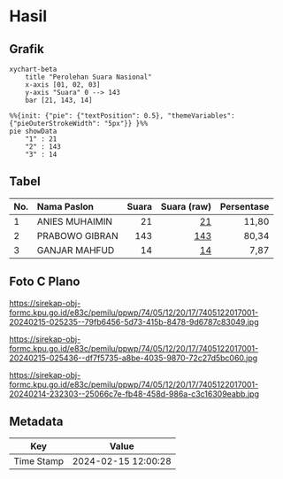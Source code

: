 # Hasil

## Grafik

```mermaid
xychart-beta
    title "Perolehan Suara Nasional"
    x-axis [01, 02, 03]
    y-axis "Suara" 0 --> 143
    bar [21, 143, 14]
```

```mermaid
%%{init: {"pie": {"textPosition": 0.5}, "themeVariables": {"pieOuterStrokeWidth": "5px"}} }%%
pie showData
    "1" : 21
    "2" : 143
    "3" : 14
```

## Tabel

| No. | Nama Paslon    | Suara | Suara (raw) | Persentase |
|:--- |:-------------- | -----:| -----------:| ----------:|
| 1   | ANIES MUHAIMIN | 21    | [21][p-1]   | 11,80      |
| 2   | PRABOWO GIBRAN | 143   | [143][p-2]  | 80,34      |
| 3   | GANJAR MAHFUD  | 14    | [14][p-3]   | 7,87       |


[p-1]: https://github.com/gigit-pemilu/pemilu-2024/blob/main/pilpres/hitung-suara/sub/74-sulawesi-tenggara/sub/05-konawe-selatan/sub/12-lalembuu/sub/2017-padaleu/sub/001-tps/sub/paslon-1.txt
[p-2]: https://github.com/gigit-pemilu/pemilu-2024/blob/main/pilpres/hitung-suara/sub/74-sulawesi-tenggara/sub/05-konawe-selatan/sub/12-lalembuu/sub/2017-padaleu/sub/001-tps/sub/paslon-2.txt
[p-3]: https://github.com/gigit-pemilu/pemilu-2024/blob/main/pilpres/hitung-suara/sub/74-sulawesi-tenggara/sub/05-konawe-selatan/sub/12-lalembuu/sub/2017-padaleu/sub/001-tps/sub/paslon-3.txt

## Foto C Plano

https://sirekap-obj-formc.kpu.go.id/e83c/pemilu/ppwp/74/05/12/20/17/7405122017001-20240215-025235--79fb6456-5d73-415b-8478-9d6787c83049.jpg

https://sirekap-obj-formc.kpu.go.id/e83c/pemilu/ppwp/74/05/12/20/17/7405122017001-20240215-025436--df7f5735-a8be-4035-9870-72c27d5bc060.jpg

https://sirekap-obj-formc.kpu.go.id/e83c/pemilu/ppwp/74/05/12/20/17/7405122017001-20240214-232303--25066c7e-fb48-458d-986a-c3c16309eabb.jpg


## Metadata

| Key        | Value               |
| ---------- | ------------------- |
| Time Stamp | 2024-02-15 12:00:28 |



